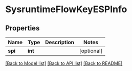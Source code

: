 # SysruntimeFlowKeyESPInfo

## Properties
Name | Type | Description | Notes
------------ | ------------- | ------------- | -------------
**spi** | **int** |  | [optional] 

[[Back to Model list]](../README.md#documentation-for-models) [[Back to API list]](../README.md#documentation-for-api-endpoints) [[Back to README]](../README.md)



